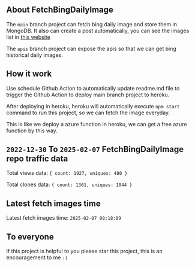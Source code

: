 ## About FetchBingDailyImage

The `main` branch project can fetch bing daily image and store them in MongoDB.
It also can create a post automatically, you can see the images list in [this website](https://oursalbum.netlify.app)

The `apis` branch project can expose the apis so that we can get bing historical daily images.

## How it work

Use schedule Github Action to automatically update readme.md file to trigger the Github Action to deploy main branch project to heroku.

After deploying in heroku, heroku will automatically execute `npm start` command to run this project, so we can fetch the image everyday.

This is like we deploy a azure function in heroku, we can get a free azure function by this way.

## `2022-12-30` To `2025-02-07` FetchBingDailyImage repo traffic data

Total views data: `{ count: 1927, uniques: 480 }`

Total clones data: `{ count: 1361, uniques: 1044 }`

## Latest fetch images time

Latest fetch images time: `2025-02-07 08:18:09`

## To everyone

If this project is helpful to you please star this project, this is an encouragement to me `:)`



